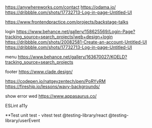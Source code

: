 https://anywhereworks.com/contact
https://odama.io/
https://dribbble.com/shots/17732713-Log-in-page-Untitled-UI


https://www.frontendpractice.com/projects/backstage-talks

login
https://www.behance.net/gallery/158625569/Login-Page?tracking_source=search_projects|web+design+login
https://dribbble.com/shots/20082581-Create-an-account-Untitled-UI
https://dribbble.com/shots/17732713-Log-in-page-Untitled-UI

menu
https://www.behance.net/gallery/163670027/KOELD?tracking_source=search_projects

footer
https://www.clade.design/

https://codepen.io/natgeyzentech/pen/PoRYvRM
https://fireship.io/lessons/wavy-backgrounds/

show error wed  https://www.appasaurus.co/


ESLint a11y

**Test
unit test - vitest
test @testing-library/react
@testing-library/userEvent